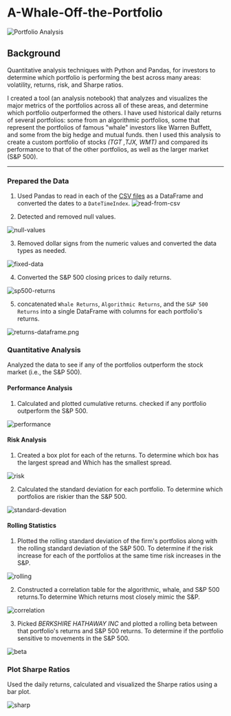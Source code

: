 # A-Whale-Off-the-Portfolio

![Portfolio Analysis](Images/portfolio-analysis.png)

## Background


Quantitative analysis techniques with Python and Pandas, for investors to determine which portfolio is performing the best across many areas: volatility, returns, risk, and Sharpe ratios.

I created a tool (an analysis notebook) that analyzes and visualizes the major metrics of the portfolios across all of these areas, and determine which portfolio outperformed the others. I have used historical daily returns of several portfolios: some from an algorithmic portfolios, some that represent the portfolios of famous "whale" investors like Warren Buffett, and some from the big hedge and mutual funds.
then I used this analysis to create a custom portfolio of stocks *(TGT ,TJX, WMT)* and compared its performance to that of the other portfolios, as well as the larger market (S&P 500).

-------

### Prepared the Data
1. Used Pandas to read in each of the [CSV files](Resources) as a DataFrame and converted the dates to a `DateTimeIndex`.
![read-from-csv](Images/read-data-1.png)

2. Detected and removed null values.



 ![null-values](Images/remove-null.png)

3. Removed dollar signs from the numeric values and converted the data types as needed.

![fixed-data](Images/sp500-without.png)

4. Converted the S&P 500 closing prices to daily returns.


![sp500-returns](Images/sp500-daily-return.png)

5. concatenated `Whale Returns`, `Algorithmic Returns`, and the `S&P 500 Returns` into a single DataFrame with columns for each portfolio's returns.


  ![returns-dataframe.png](Images/returns-dataframe.png)
  
 
 
### Quantitative Analysis

Analyzed the data to see if any of the portfolios outperform the stock market (i.e., the S&P 500).

#### Performance Analysis

1. Calculated and plotted cumulative returns. checked if any portfolio outperform the S&P 500.


![performance](Images/performance.png)


#### Risk Analysis

1. Created a box plot for each of the returns. To determine which box has the largest spread and Which has the smallest spread.

![risk](Images/risk.png)

2. Calculated the standard deviation for each portfolio. To determine which portfolios are riskier than the S&P 500.

![standard-devation](Images/std-comprae.png)

#### Rolling Statistics

1. Plotted the rolling standard deviation of the firm's portfolios along with the rolling standard deviation of the S&P 500. To determine if the risk increase for each of the portfolios at the same time risk increases in the S&P.

![rolling](Images/rolling-1.png)

2. Constructed a correlation table for the algorithmic, whale, and S&P 500 returns.To determine Which returns most closely mimic the S&P.

![correlation](Images/correlation.png)

3. Picked *BERKSHIRE HATHAWAY INC* and plotted a rolling beta between that portfolio's returns and S&P 500 returns. To determine if the portfolio sensitive to movements in the S&P 500.

![beta](Images/beta.png)

### Plot Sharpe Ratios

Used the daily returns, calculated and visualized the Sharpe ratios using a bar plot.

![sharp](Images/sharp-ratio.png)


